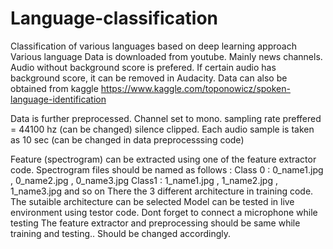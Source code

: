 # Language-classification
Classification of various languages based on deep learning approach
Various language Data is downloaded from youtube. Mainly news channels. Audio without background score is prefered. If certain audio has background score, it can be removed in Audacity. Data can also be obtained from kaggle https://www.kaggle.com/toponowicz/spoken-language-identification

Data is further preprocessed. Channel set to mono. sampling rate preffered = 44100 hz (can be changed) silence clipped. Each audio sample is taken as 10 sec (can be changed in data preprocesssing code)

Feature (spectrogram) can be extracted using one of the feature extractor code.
Spectrogram files should be named as follows :
Class 0 :
0_name1.jpg , 0_name2.jpg , 0_name3.jpg
Class1 :
1_name1.jpg , 1_name2.jpg , 1_name3.jpg
and so on
There the 3 different architecture in training code. The sutaible architecture can be selected
Model can be tested in live environment using testor code. Dont forget to connect a microphone while testing The feature extractor and preprocessing should be same while training and testing.. Should be changed accordingly.
